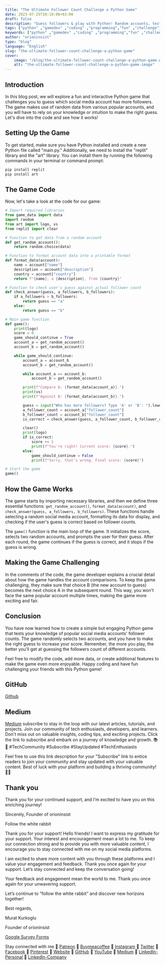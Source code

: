 ```yaml
---
title: "The Ultimate Follower Count Challenge a Python Game"
date: 2023-07-25T10:10:06+03:00
draft: false
description: "Guess followers & play with Python! Random accounts, test your intuition. Fun & interactive! 🚀🎮 #Python #GameDev"
tags: ["python" ,"gamedev" ,"coding" ,"programming","fun" ,"challenge"]
keywords: ["python" ,"gamedev" ,"coding" ,"programming","fun" ,"challenge"]
author: "orioninsist"
type: "blog"
language: "English"
slug: "the-ultimate-follower-count-challenge-a-python-game"
cover:
    image: "/blog/the-ultimate-follower-count-challenge-a-python-game.webp"
    alt: "the-ultimate-follower-count-challenge-a-python-game-image"
---
```


## Introduction
In this blog post, we will explore a fun and interactive Python game that challenges you to guess which social media account has more followers. The game makes use of random data from various popular accounts, and you will have to rely on your knowledge or intuition to make the right guess. Let's dive into the code and see how it works!

## Setting Up the Game
To get started, make sure you have Python installed and create a new Python file called "main.py." Additionally, we need to install the "replit" library and the "art" library. You can install them by running the following commands in your terminal or command prompt:

```python
pip install replit
pip install art

```

## The Game Code
Now, let's take a look at the code for our game:

```python
# Import required libraries
from game_data import data
import random
from art import logo, vs
from replit import clear

# Function to get data from a random account
def get_random_account():
    return random.choice(data)

# Function to format account data into a printable format
def format_data(account):
    name = account["name"]
    description = account["description"]
    country = account["country"]
    return f"{name}, a {description}, from {country}"

# Function to check user's guess against actual follower count
def check_answer(guess, a_followers, b_followers):
    if a_followers > b_followers:
        return guess == "a"
    else:
        return guess == "b"

# Main game function
def game():
    print(logo)
    score = 0
    game_should_continue = True
    account_a = get_random_account()
    account_b = get_random_account()

    while game_should_continue:
        account_a = account_b
        account_b = get_random_account()

        while account_a == account_b:
            account_b = get_random_account()

        print(f"Compare A: {format_data(account_a)}.")
        print(vs)
        print(f"Against B: {format_data(account_b)}.")

        guess = input("Who has more followers? Type 'A' or 'B': ").lower()
        a_follower_count = account_a["follower_count"]
        b_follower_count = account_b["follower_count"]
        is_correct = check_answer(guess, a_follower_count, b_follower_count)

        clear()
        print(logo)
        if is_correct:
            score += 1
            print(f"You're right! Current score: {score}.")
        else:
            game_should_continue = False
            print(f"Sorry, that's wrong. Final score: {score}")

# Start the game
game()

```

## How the Game Works

The game starts by importing necessary libraries, and then we define three essential functions: `get_random_account()`, `format_data(account)`, and `check_answer(guess, a_followers, b_followers)`. These functions handle selecting a random social media account, formatting its data for display, and checking if the user's guess is correct based on follower counts.

The `game()` function is the main loop of the game. It initializes the score, selects two random accounts, and prompts the user for their guess. After each round, the game continues if the guess is correct, and it stops if the guess is wrong.

## Making the Game Challenging

In the comments of the code, the game developer explains a crucial detail about how the game handles the account comparisons. To keep the game challenging, they make sure that choice B (the new account to guess) becomes the next choice A in the subsequent round. This way, you won't face the same popular account multiple times, making the game more exciting and fair.

## Conclusion

You have now learned how to create a simple but engaging Python game that tests your knowledge of popular social media accounts' follower counts. The game randomly selects two accounts, and you have to make the right guess to increase your score. Remember, the more you play, the better you'll get at guessing the followers count of different accounts.

Feel free to modify the code, add more data, or create additional features to make the game even more enjoyable. Happy coding and have fun challenging your friends with this Python game!

## GitHub

[Github](https://github.com/orioninsist/python-projects-portfolio)

## Medium
[Medium](https://orioninsist.dev/subscribe) subscribe to stay in the loop with our latest articles, tutorials, and projects. Join our community of tech enthusiasts, developers, and learners. Don't miss out on valuable insights, coding tips, and exciting projects. Click the link to subscribe and embark on a journey of knowledge and growth. 📚🚀 #TechCommunity #Subscribe #StayUpdated #TechEnthusiasts

Feel free to use this link description for your "Subscribe" link to entice readers to join your community and stay updated with your valuable content. Best of luck with your platform and building a thriving community! 📝✨

## Thank you

Thank you for your continued support, and I’m excited to have you on this enriching journey!

Sincerely, Founder of orioninsist

Follow the white rabbit

Thank you for your support! Hello friends! I want to express my gratitude for your support. Your interest and encouragement mean a lot to me. To keep our connection strong and to provide you with more valuable content, I encourage you to stay connected with me on my social media platforms.

I am excited to share more content with you through these platforms and I value your engagement and feedback. Thank you once again for your support. Let’s stay connected and keep the conversation going!

Your feedback and engagement mean the world to me. Thank you once again for your unwavering support.

Let’s continue to “follow the white rabbit” and discover new horizons together!

Best regards,

 Murat Kurkoglu

Founder of orioninsist

[Google Survey Forms](https://forms.gle/QHgtZ1rjAsemFiyy8)

Stay connected with me 🔗 [Patreon](https://www.patreon.com/orioninsist) 🔗 [Buymeacoffee](https://www.buymeacoffee.com/orioninsist) 🔗 [Instagram](https://www.instagram.com/insistorion/) 🔗 [Twitter](https://twitter.com/InsistOrion) 🔗 [Facebook](https://www.facebook.com/insistorion) 🔗 [Pinterest](https://www.pinterest.com/orioninsist/) 🔗 [Website](https://orioninsist.org/) 🔗 [GitHub](https://github.com/orioninsist) 🔗 [YouTube](https://www.youtube.com/@orioninsist-official/) 🔗 [Medium](https://orioninsist.dev/) 🔗 [LinkedIn-Personal](https://www.linkedin.com/in/-murat-kurkoglu/) 🔗 [LinkedIn-Company](https://www.linkedin.com/company/orioninsist/)